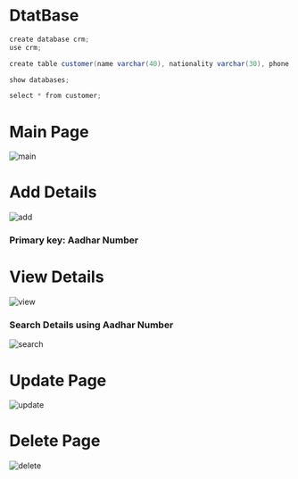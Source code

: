 # DtatBase

```java
create database crm;
use crm;

create table customer(name varchar(40), nationality varchar(30), phone varchar(40), address varchar(30), aadhar varchar(30) ,gender varchar(30));

show databases;

select * from customer;
```





# Main Page

![main](https://github.com/user-attachments/assets/8c7aeef5-eec4-45fa-a5ff-bb96084ec6be)

# Add Details

![add](https://github.com/user-attachments/assets/4896769d-8d2e-4dbd-902e-6c521beb95e3)

### Primary key: Aadhar Number

# View Details

![view](https://github.com/user-attachments/assets/a3ec3abb-4535-4112-a2dd-4f950adf9933)

### Search Details using Aadhar Number

![search](https://github.com/user-attachments/assets/36ba30b4-d4a1-4f51-a51e-3ae7a1a85eaa)

# Update Page

![update](https://github.com/user-attachments/assets/42007a41-07c5-4e3c-97c5-46db968c6a87)

# Delete Page

![delete](https://github.com/user-attachments/assets/9f6bd09a-9310-4202-b8fc-3b1b06cb4c9d)






